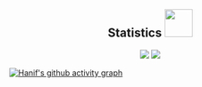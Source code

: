 <h2 align="center">
  Statistics
  <img src="https://media.giphy.com/media/kH6CqYiquZawmU1HI6/giphy.gif" width="50">
</h3>

<p align="center">
    <img src="https://streak-stats.demolab.com/?user=hanifhefaz&theme=monokai-metallian&hide_border=false"/>
    <img src="https://github-readme-stats.vercel.app/api?username=hanifhefaz&show_icons=true&theme=onedark"/>
</p>

[![Hanif's github activity graph](https://activity-graph.herokuapp.com/graph?username=hanifhefaz&bg_color=1F222E&color=F8D866&line=F85D7F&point=FFFFFF&hide_border=true)](https://github.com/hanifhefaz/github-readme-activity-graph)
